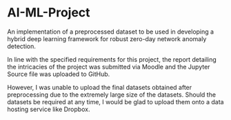 # AI-ML-Project
An implementation of a preprocessed dataset to be used in developing a hybrid deep learning framework for robust zero-day network anomaly detection.

In line with the specified requirements for this project, the report detailing the intricacies of the project was submitted via Moodle and the Jupyter Source file was uploaded to GitHub.

However, I was unable to upload the final datasets obtained after preprocessing due to the extremely large size of the datasets. Should the datasets be required at any time, I would be glad to upload them onto a data hosting service like Dropbox.
